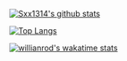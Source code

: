 [![Sxx1314's github stats](https://github-readme-stats.vercel.app/api?username=sxx1314&show_icons=true&theme=radical)](https://github.com/anuraghazra/github-readme-stats)

[![Top Langs ](https://github-readme-stats.vercel.app/api/top-langs/?username=sxx1314&show_icons=true&theme=radical&layout=compact)](https://github.com/anuraghazra/github-readme-stats)

[![willianrod's wakatime stats](https://github-readme-stats.vercel.app/api/wakatime?username=sxx1314&show_icons=true&theme=radical&layout=compact)](https://github.com/anuraghazra/github-readme-stats)

